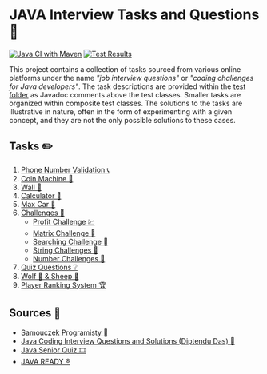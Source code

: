 # JAVA Interview Tasks and Questions 🧩

[![Java CI with Maven](https://github.com/mperor/java-interview-tasks/actions/workflows/maven.yml/badge.svg)](https://github.com/mperor/java-interview-tasks/actions/workflows/maven.yml)
[![Test Results](https://gist.githubusercontent.com/mperor/8c7b2545d44372da8b8153cae323b205/raw/badge.svg)](src/test/java/pl/mperor/interview/tasks)

This project contains a collection of tasks sourced from various online platforms under the name *"job interview
questions"* or *"coding challenges for Java developers"*.
The task descriptions are provided within the [test folder](src/test/java/pl/mperor/interview/tasks) as Javadoc comments
above the test classes. Smaller tasks are organized within composite test classes.
The solutions to the tasks are illustrative in nature, often in the form of experimenting with a given concept, and they
are not the only possible solutions to these cases.

## Tasks ✏️

1. [Phone Number Validation 📞](src/test/java/pl/mperor/interview/tasks/validator/PhoneNumberValidatorTest.java)
2. [Coin Machine 🏦](src/test/java/pl/mperor/interview/tasks/coin/CoinMachineTest.java)
3. [Wall 🧱](src/test/java/pl/mperor/interview/tasks/structure/WallTest.java)
4. [Calculator 🧮](src/test/java/pl/mperor/interview/tasks/calculator/CalculatorTest.java)
5. [Max Car 🚗](src/test/java/pl/mperor/interview/tasks/car/CarTest.java)
6. [Challenges 💪](src/test/java/pl/mperor/interview/tasks/challenge)
    * [Profit Challenge 💹](src/test/java/pl/mperor/interview/tasks/challenge/ProfitChallengeTest.java)
    * [Matrix Challenge 🔢](src/test/java/pl/mperor/interview/tasks/challenge/MatrixChallengeTest.java)
    * [Searching Challenge 🧾](src/test/java/pl/mperor/interview/tasks/challenge/SearchingChallengeTest.java)
    * [String Challenges 🔡](src/test/java/pl/mperor/interview/tasks/challenge/StringChallengeTest.java)
    * [Number Challenges 🔢](src/test/java/pl/mperor/interview/tasks/challenge/NumberChallengeTest.java)
7. [Quiz Questions ❔](src/test/java/pl/mperor/interview/tasks/QuizQuestionsTest.java)
8. [Wolf 🐺 & Sheep 🐑](src/test/java/pl/mperor/interview/tasks/exception/WolfFullAndSheepWholeTest.java)
9. [Player Ranking System 🏆](src/test/java/pl/mperor/interview/tasks/ranking/PlayerRankingSystemTest.java)

## Sources 🔗

- [Samouczek Programisty 🧠](https://www.samouczekprogramisty.pl/strefa-zadaniowa/)
- [Java Coding Interview Questions and Solutions (Diptendu Das) 💬](https://diptendud.medium.com/java-coding-interview-questions-and-solutions-8eae5cca91d)
- [Java Senior Quiz 🎞️](https://youtube.com/playlist?list=PLO5muTI694A5yRrEDNY1czqEUVbYHG_AH&si=KteWFowVcOSTQ8F-)
- [JAVA READY ®️](https://javaready.pl/)